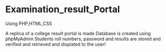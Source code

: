 # Examination_result_Portal
Using PHP,HTML,CSS

A replica of a college result portal is made
Database is created using phpMyAdmin
Students roll numbers, password and results are stored and verified and retrieved and displated to the user! 
